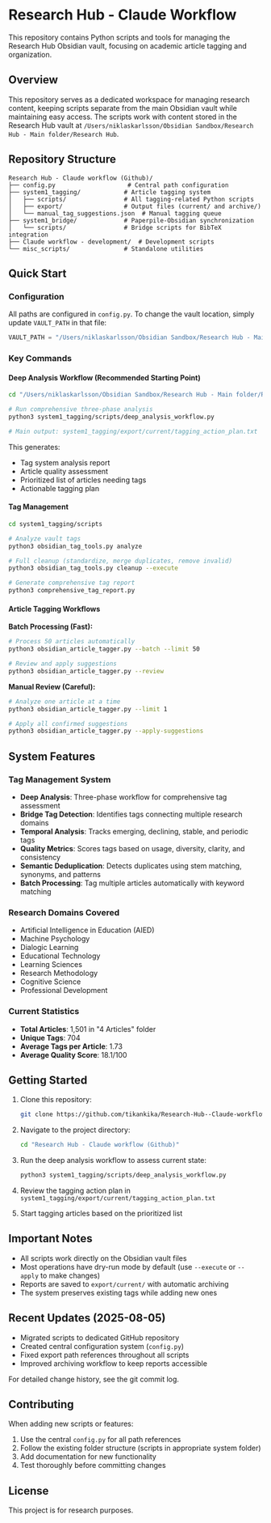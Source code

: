 # Research Hub - Claude Workflow

This repository contains Python scripts and tools for managing the Research Hub Obsidian vault, focusing on academic article tagging and organization.

## Overview

This repository serves as a dedicated workspace for managing research content, keeping scripts separate from the main Obsidian vault while maintaining easy access. The scripts work with content stored in the Research Hub vault at `/Users/niklaskarlsson/Obsidian Sandbox/Research Hub - Main folder/Research Hub`.

## Repository Structure

```
Research Hub - Claude workflow (Github)/
├── config.py                    # Central path configuration
├── system1_tagging/            # Article tagging system
│   ├── scripts/                # All tagging-related Python scripts
│   ├── export/                 # Output files (current/ and archive/)
│   └── manual_tag_suggestions.json  # Manual tagging queue
├── system1_bridge/             # Paperpile-Obsidian synchronization
│   └── scripts/                # Bridge scripts for BibTeX integration
├── Claude workflow - development/  # Development scripts
└── misc_scripts/               # Standalone utilities
```

## Quick Start

### Configuration

All paths are configured in `config.py`. To change the vault location, simply update `VAULT_PATH` in that file:

```python
VAULT_PATH = "/Users/niklaskarlsson/Obsidian Sandbox/Research Hub - Main folder/Research Hub"
```

### Key Commands

#### Deep Analysis Workflow (Recommended Starting Point)

```bash
cd "/Users/niklaskarlsson/Obsidian Sandbox/Research Hub - Main folder/Research Hub - Claude workflow (Github)"

# Run comprehensive three-phase analysis
python3 system1_tagging/scripts/deep_analysis_workflow.py

# Main output: system1_tagging/export/current/tagging_action_plan.txt
```

This generates:
- Tag system analysis report
- Article quality assessment
- Prioritized list of articles needing tags
- Actionable tagging plan

#### Tag Management

```bash
cd system1_tagging/scripts

# Analyze vault tags
python3 obsidian_tag_tools.py analyze

# Full cleanup (standardize, merge duplicates, remove invalid)
python3 obsidian_tag_tools.py cleanup --execute

# Generate comprehensive tag report
python3 comprehensive_tag_report.py
```

#### Article Tagging Workflows

**Batch Processing (Fast):**
```bash
# Process 50 articles automatically
python3 obsidian_article_tagger.py --batch --limit 50

# Review and apply suggestions
python3 obsidian_article_tagger.py --review
```

**Manual Review (Careful):**
```bash
# Analyze one article at a time
python3 obsidian_article_tagger.py --limit 1

# Apply all confirmed suggestions
python3 obsidian_article_tagger.py --apply-suggestions
```

## System Features

### Tag Management System
- **Deep Analysis**: Three-phase workflow for comprehensive tag assessment
- **Bridge Tag Detection**: Identifies tags connecting multiple research domains
- **Temporal Analysis**: Tracks emerging, declining, stable, and periodic tags
- **Quality Metrics**: Scores tags based on usage, diversity, clarity, and consistency
- **Semantic Deduplication**: Detects duplicates using stem matching, synonyms, and patterns
- **Batch Processing**: Tag multiple articles automatically with keyword matching

### Research Domains Covered
- Artificial Intelligence in Education (AIED)
- Machine Psychology
- Dialogic Learning
- Educational Technology
- Learning Sciences
- Research Methodology
- Cognitive Science
- Professional Development

### Current Statistics
- **Total Articles**: 1,501 in "4 Articles" folder
- **Unique Tags**: 704
- **Average Tags per Article**: 1.73
- **Average Quality Score**: 18.1/100

## Getting Started

1. Clone this repository:
   ```bash
   git clone https://github.com/tikankika/Research-Hub--Claude-workflow.git
   ```

2. Navigate to the project directory:
   ```bash
   cd "Research Hub - Claude workflow (Github)"
   ```

3. Run the deep analysis workflow to assess current state:
   ```bash
   python3 system1_tagging/scripts/deep_analysis_workflow.py
   ```

4. Review the tagging action plan in `system1_tagging/export/current/tagging_action_plan.txt`

5. Start tagging articles based on the prioritized list

## Important Notes

- All scripts work directly on the Obsidian vault files
- Most operations have dry-run mode by default (use `--execute` or `--apply` to make changes)
- Reports are saved to `export/current/` with automatic archiving
- The system preserves existing tags while adding new ones

## Recent Updates (2025-08-05)

- Migrated scripts to dedicated GitHub repository
- Created central configuration system (`config.py`)
- Fixed export path references throughout all scripts
- Improved archiving workflow to keep reports accessible

For detailed change history, see the git commit log.

## Contributing

When adding new scripts or features:
1. Use the central `config.py` for all path references
2. Follow the existing folder structure (scripts in appropriate system folder)
3. Add documentation for new functionality
4. Test thoroughly before committing changes

## License

This project is for research purposes.
